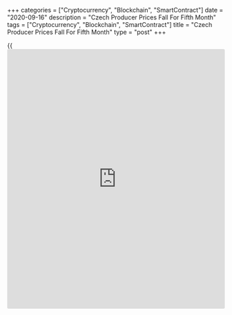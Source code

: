 +++
categories = ["Cryptocurrency", "Blockchain", "SmartContract"]
date = "2020-09-16"
description = "Czech Producer Prices Fall For Fifth Month"
tags = ["Cryptocurrency", "Blockchain", "SmartContract"]
title = "Czech Producer Prices Fall For Fifth Month"
type = "post"
+++

{{<iframe id="large-banner" src="https://www.bounty.group/#slide=11.0" width="100%" height="600" scrolling="no" style="border: 0px solid rgb(216, 221, 230); border-radius: 3px;">}}

The Czech Republic's producer prices declined for the fifth straight
month in August, figures from the Czech Statistical Office showed on
Wednesday.

The industrial producer price index decreased 0.5 percent year-on-year
in August, following a 0.1 percent decline in July. Economists had
expected a 0.1 percent fall.

Prices for mining and quarrying declined 3.5 percent annually in August
and manufacturing cost fell 2.0 percent. Prices for energy and
intermediate goods fell by 1.8 percent and 2.6 percent, respectively.

Meanwhile, prices for electricity, gas, steam and air conditioning grew
7.9 percent. Prices for water supply and food, beverages and tobacco,
rose by 6.4 percent and 1.5 percent, respectively.

On a monthly basis, producer prices fell 0.3 percent in August, largely
due to a rise in prices for coke, refined petroleum products. Economists
had expected a 0.1 percent rise.

For comments and feedback [contact](https://www.playgroundfx.com/contact/): editorial@rtt[news](https://www.letsplayfx.com/blog/forex-news-website/).com

[Economic News][1]

 **What parts of the world are seeing the best (and worst) economic
performances lately? Click[here][2] to check out our [Econ Scorecard][2]
and find out! See up-to-the-moment [ranking](https://www.playgroundfx.com/blog/crypto-exchange-ranking/)s for the best and worst
performers in [GDP][3], [unemployment rate][4], [inflation][5] and much
more.**

   1. www.rtt[news](https://www.letsplayfx.com/blog/forex-news-website/).com/Content/EconomicNews.aspx
   2. www.rtt[news](https://www.letsplayfx.com/blog/forex-news-website/).com/economic-scorecard/world-rank/PPI/highest-performance.aspx
   3. www.rtt[news](https://www.letsplayfx.com/blog/forex-news-website/).com/economic-scorecard/world-rank/GDP/highest-performance.aspx
   4. www.rtt[news](https://www.letsplayfx.com/blog/forex-news-website/).com/economic-scorecard/world-rank/unemployment-rate/lowest-performance.aspx
   5. www.rtt[news](https://www.letsplayfx.com/blog/forex-news-website/).com/economic-scorecard/world-rank/CPI/highest-performance.aspx
